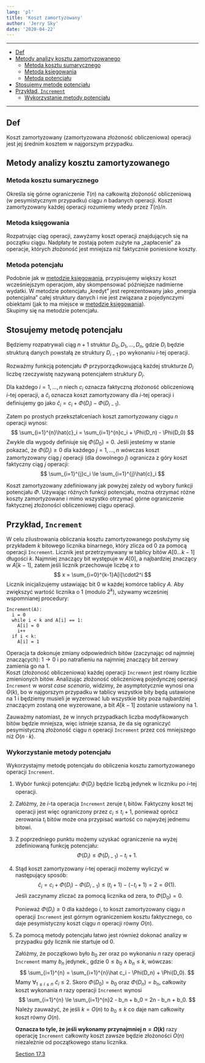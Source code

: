 ```yaml
---
lang: 'pl'
title: 'Koszt zamortyzowany'
author: 'Jerry Sky'
date: '2020-04-22'
---
```


---

- [$\text {Def}$](#text-def)
- [Metody analizy kosztu zamortyzowanego](#metody-analizy-kosztu-zamortyzowanego)
    - [Metoda kosztu sumarycznego](#metoda-kosztu-sumarycznego)
    - [Metoda księgowania](#metoda-księgowania)
    - [Metoda potencjału](#metoda-potencjału)
- [Stosujemy metodę potencjału](#stosujemy-metodę-potencjału)
- [Przykład, `Increment`](#przykład-increment)
    - [Wykorzystanie metody potencjału](#wykorzystanie-metody-potencjału)

---

## $\text {Def}$

Koszt zamortyzowany (zamortyzowana złożoność obliczeniowa) operacji jest jej średnim kosztem w najgorszym przypadku.

## Metody analizy kosztu zamortyzowanego

### Metoda kosztu sumarycznego

Określa się górne ograniczenie $T(n)$ na całkowitą złożoność obliczeniową (w pesymistycznym przypadku) ciągu $n$ badanych operacji. Koszt zamortyzowany każdej operacji rozumiemy wtedy przez $T(n)/n$.

### Metoda księgowania

Rozpatrując ciąg operacji, zawyżamy koszt operacji znajdujących się na początku ciągu. Nadpłaty te zostają potem zużyte na „zapłacenie” za operacje, których złożoność jest mniejsza niż faktycznie poniesione koszty.

### Metoda potencjału

Podobnie jak w [metodzie księgowania](#metoda-ksi%c4%99gowania), przypisujemy większy koszt wcześniejszym operacjom, aby skompensować późniejsze nadmierne wydatki. W metodzie potencjału „kredyt” jest reprezentowany jako „energia potencjalna” całej struktury danych i nie jest związana z pojedynczymi obiektami (jak to ma miejsce w [metodzie księgowania](#metoda-ksi%c4%99gowania)).\
Skupimy się na metodzie potencjału.

## Stosujemy metodę potencjału

Będziemy rozpatrywali ciąg $n+1$ struktur $D_0,D_1,\dots,D_n$, gdzie $D_i$ będzie strukturą danych powstałą ze struktury $D_{i-1}$ po wykonaniu $i$-tej operacji.

Rozważmy funkcją potencjału $\Phi$ przyporządkowującą każdej strukturze $D_i$ liczbę rzeczywistę nazywaną potencjałem struktury $D_i$.

Dla każdego $i = 1,\dots,n$ niech $c_i$ oznacza faktyczną złożoność obliczeniową $i$-tej operacji, a $\hat c_i$ oznacza koszt zamortyzowany dla $i$-tej operacji i definiujemy go jako $\hat c_i = c_i + \Phi(D_i) - \Phi(D_{i-1})$.

Zatem po prostych przekształceniach koszt zamortyzowany ciągu $n$ operacji wynosi:
$$
\sum_{i=1}^{n}\hat{c}_i = \sum_{i=1}^{n}c_i + \Phi(D_n) - \Phi(D_0)
$$
Zwykle dla wygody definiuje się $\Phi(D_0) = 0$. Jeśli jesteśmy w stanie pokazać, że $\Phi(D_j) \ge 0$ dla każdego $j =1,\dots,n$ wówczas koszt zamortyzowany ciąg $j$ operacji (dla dowolnego $j$) ogranicza z góry koszt faktyczny ciąg $j$ operacji:
$$
\sum_{i=1}^{j}c_i \le \sum_{i=1}^{j}\hat{c}_i
$$

Koszt zamortyzowany zdefiniowany jak powyżej zależy od wybory funkcji potencjału $\Phi$. Używając różnych funkcji potencjału, można otrzymać różne koszty zamortyzowane i mimo wszystko otrzymać górne ograniczenie faktycznej złożoności obliczeniowej ciągu operacji.

## Przykład, `Increment`

W celu zilustrowania obliczania kosztu zamortyzowanego posłużymy się przykładem $k$ bitowego licznika binarnego, który zlicza od $0$ za pomocą operacji `Increment`. Licznik jest przetrzymywany w tablicy bitów $A[0\dots k-1]$ długości $k$. Najmniej znaczący bit występuje w $A[0]$, a najbardziej znaczący w $A[k-1]$, zatem jeśli licznik przechowuje liczbę $x$ to
$$
x = \sum_{i=0}^{k-1}A[i]\cdot2^i
$$
Licznik inicjalizujemy ustawiając bit $0$ w każdej komórce tablicy $A$. Aby zwiększyć wartość licznika o $1$ (modulo $2^k$), używamy wcześniej wspomnianej procedury:
```
Increment(A):
  i = 0
  while i < k and A[i] == 1:
    A[i] = 0
    i++
  if i < k:
    A[i] = 1
```
Operacja ta dokonuje zmiany odpowiednich bitów (zaczynając od najmniej znaczących): $1\to0$ i po natrafieniu na najmniej znaczący bit zerowy zamienia go na $1$.\
Koszt (złożoność obliczeniowa) każdej operacji `Increment` jest równy liczbie zmienionych bitów. Analizując złożoność obliczeniową pojedynczej operacji `Increment` w *worst case scenario*, widzimy, że asymptotycznie wynosi ona $\Theta(k)$, bo w najgorszym przypadku w tablicy wszystkie bity będą ustawione na $1$ i będziemy musieli je wyzerować lub wszystkie bity poza najbardziej znaczącym zostaną one wyzerowane, a bit $A[k-1]$ zostanie ustawiony na $1$.

Zauważmy natomiast, że w innych przypadkach liczba modyfikowanych bitów będzie mniejsza, więc istnieje szansa, że da się ograniczyć pesymistyczną złożoność ciągu $n$ operacji `Increment` przez coś mniejszego niż $O(n\cdot k)$.

### Wykorzystanie metody potencjału

Wykorzystajmy metodę potencjału do obliczenia kosztu zamortyzowanego operacji `Increment`.

1. Wybór funkcji potencjału: $\Phi(D_i)$ będzie liczbą jedynek w liczniku po $i$-tej operacji.
2. Załóżmy, że $i$-ta operacja `Increment` zeruje $t_i$ bitów. Faktyczny koszt tej operacji jest więc ograniczony przez $c_i \le t_i + 1$, ponieważ oprócz zerowania $t_i$ bitów może ona przypisać wartość co najwyżej jednemu bitowi.
3. Z poprzedniego punktu możemy uzyskać ograniczenie na wyżej zdefiniowaną funkcję potencjału:
    $$
    \Phi(D_i) \le \Phi(D_{i-1}) - t_i + 1.
    $$
4. Stąd koszt zamortyzowany $i$-tej operacji możemy wyliczyć w następujący sposób:
    $$
    \hat c_i = c_i + \Phi(D_i) - \Phi(D_{i-1}) \le (t_i + 1) - (-t_i + 1) = 2 = \Theta(1).
    $$
    Jeśli zaczynamy zliczać za pomocą licznika od zera, to $\Phi(D_0) = 0$.

    Ponieważ $\Phi(D_i) \ge 0$ dla każdego $i$, to koszt zamortyzowany ciągu $n$ operacji `Increment` jest górnym ograniczeniem kosztu faktycznego, co daje pesymistyczny koszt ciągu $n$ operacji równy $O(n)$.
5. Za pomocą metody potencjału łatwo jest również dokonać analizy w przypadku gdy licznik nie startuje od $0$.

    Załóżmy, że początkowo było $b_0$ zer oraz po wykonaniu $n$ razy operacji `Increment` mamy $b_n$ jedynek., gdzie $0 \le b_0 \land b_n \le k$, wówczas:
    $$
    \sum_{i=1}^{n} = \sum_{i=1}^{n}\hat c_i - \Phi(D_n) + \Phi(D_0).
    $$
    Mamy $\forall_{1\le i\le n}~ \hat c_i \le 2$. Skoro $\Phi(D_0) = b_0$ oraz $\Phi(D_n) = b_n$, całkowity koszt wykonania $n$ razy operacji `Increment` wynosi
    $$
    \sum_{i=1}^{n} \le \sum_{i=1}^{n}2 - b_n + b_0 = 2n - b_n + b_0.
    $$
    Należy zauważyć, że jeśli $k = O(n)$ to $b_0 \le k$ co daje nam całkowity koszt równy $O(n)$.

    **Oznacza to tyle, że jeśli wykonamy przynajmniej $n=\Omega(k)$** razy operację `Increment` całkowity koszt zawsze będzie złożoności $O(n)$ niezależnie od początkowego stanu licznika.

    [Section 17.3](https://web.ist.utl.pt/~fabio.ferreira/material/asa/clrs.pdf)

